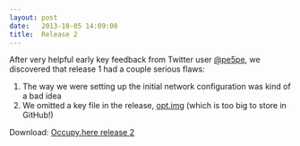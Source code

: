 ```yaml
---
layout: post
date:   2013-10-05 14:09:00
title:  Release 2
---
```

After very helpful early key feedback from Twitter user [@pe5pe](https://twitter.com/pe5pe), we discovered that release 1 had a couple serious flaws:

1. The way we were setting up the initial network configuration was kind of a bad idea
2. We omitted a key file in the release, [opt.img](http://downloads.occupyhere.org/opt.img) (which is too big to store in GitHub!)

Download: [Occupy.here release 2](https://github.com/occupyhere/occupy.here/archive/r2.zip)
